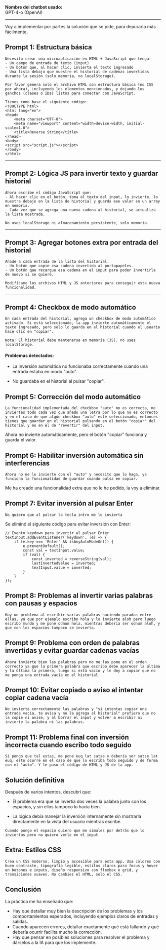 **Nombre del chatbot usado:**  
GPT-4-o (OpenAI)

---

Voy a implementar por partes la solución que se pide, para depurarla más fácilmente.

## Prompt 1: Estructura básica

```
Necesito crear una microaplicación en HTML + JavaScript que tenga:
- Un campo de entrada de texto (input)
- Un botón que, al hacer clic, invierta el texto ingresado
- Una lista debajo que muestre el historial de cadenas invertidas durante la sesión (solo memoria, no localStorage).

Por favor genera solo el archivo HTML con estructura básica (no CSS por ahora), incluyendo los elementos mencionados, y dejando los ganchos (clases o IDs) listos para conectar con JavaScript.

Tienes como base el siguiente código:
<!DOCTYPE html>
<html lang="en">
<head>
    <meta charset="UTF-8">
    <meta name="viewport" content="width=device-width, initial-scale=1.0">
    <title>Reverse String</title>    
</head>
<body>
<script src="script.js"></script>
</body>
</html>
```
---

## Prompt 2: Lógica JS para invertir texto y guardar historial

```
Ahora escribe el código JavaScript que:
- Al hacer clic en el botón, toma el texto del input, lo invierte, lo muestra debajo en la lista de historial y guarda ese valor en un array en memoria.
- Cada vez que se agrega una nueva cadena al historial, se actualiza la lista mostrada.

No uses localStorage ni almacenamiento persistente, solo memoria.
```
---

## Prompt 3: Agregar botones extra por entrada del historial

```
Añade a cada entrada de la lista del historial:
- Un botón que copie esa cadena invertida al portapapeles.
- Un botón que recargue esa cadena en el input para poder invertirla de nuevo si se quiere.

Modifícame los archivos HTML y JS anteriores para conseguir esta nueva funcionalidad.
```

---
## Prompt 4: Checkbox de modo automático
```
En cada entrada del historial, agrega un checkbox de modo automático activado. Si está seleccionado, la app invierte automáticamente el texto ingresado, pero solo lo guarda en el historial cuando el usuario hace clic en "copiar".

Nota: El historial debe mantenerse en memoria (JS), no uses localStorage.
```

#### Problemas detectados:

- La inversión automática no funcionaba correctamente cuando una entrada estaba en modo "auto".

- No guardaba en el historial al pulsar "copiar".


## Prompt 5: Corrección del modo automático
```
La funcionalidad implementada del checkbox "auto" no es correcta, me inviertes todo cada vez que añado una letra por lo que no es correcto y en el caso de que algún checkbox "auto" esté seleccionado, entonces tienes que guardar en el historial pulsando en el botón "copiar" del historial y no en el de "revertir" del input.
```

Ahora no invierte automáticamente, pero el botón "copiar" funciona y guarda el valor.

## Prompt 6: Habilitar inversión automática sin interferencias
```
Ahora no me lo invierte con el "auto" y necesito que lo haga, ya funciona la funcionalidad de guardar cuando pulsa en copiar.
```

Me ha creado una funcionalidad extra que no le he pedido, la voy a eliminar.

## Prompt 7: Evitar inversión al pulsar Enter
```
No quiero que al pulsar la tecla intro me lo invierta
```

Se eliminó el siguiente código para evitar inversión con Enter:

```
// Evento keydown para invertir al pulsar Enter
textInput.addEventListener('keydown', (e) => {
    if (e.key === 'Enter' && isAnyAutoModeOn()) {
        e.preventDefault();
        const val = textInput.value;
        if (val) {
            const inverted = reverseString(val);
            lastInvertedValue = inverted;
            textInput.value = inverted;
        }
    }
});
```

## Prompt 8: Problemas al invertir varias palabras con pausas y espacios
```
Hay un problema al escribir varias palabras haciendo paradas entre ellas, ya que por ejemplo escribo hola y lo invierte aloh pero luego escribo mundo y me pone odnum hola, mientras debería ser odnum aloh, y que con los espacios tampoco se invierta.
```

## Prompt 9: Problema con orden de palabras invertidas y evitar guardar cadenas vacías
```
Ahora invierte bien las palabras pero no me las pone en el orden correcto ya que la primera palabra que escribo debe aparecer la última y la última la primera, luego si está vacío y le doy a copiar que no me ponga una entrada vacía en el historial
```

## Prompt 10: Evitar copiado o aviso al intentar copiar cadena vacía
```
No invierte correctamente las palabras y "si intentas copiar una entrada vacía, te avisa y no la agrega al historial" prefiero que no la copie ni avise, y al borrar el input y volver a escribir ni invierte la palabra ni las palabras.
```

## Prompt 11: Problema final con inversión incorrecta cuando escribo todo seguido
```
Si pongo que tal estas, me pone euq lat satse y debería ser satse lat euq, esto ocurre en el caso de que lo escriba todo seguido y de forma con el "auto". Y le paso el código de HTML y JS de la app.
```

## Solución definitiva
Después de varios intentos, descubrí que:

- El problema era que se invertía dos veces la palabra junto con los espacios, y sin ellos tampoco lo hacía bien.

- La lógica debía manejar la inversión internamente sin mostrarla directamente en la vista del usuario mientras escribe.

```
Cuando pongo el espacio quiero que me simules por detrás que lo inviertas pero no quiero verlo en el input
```

## Extra: Estilos CSS
```
Crea un CSS moderno, limpio y accesible para esta app. Usa colores con buen contraste, tipografía legible, estilos claros para focus y hover en botones e inputs, diseño responsivo con flexbox o grid, y transiciones suaves. No cambies el HTML, solo el CSS.
```

## Conclusión
La práctica me ha enseñado que:
- Hay que detallar muy bien la descripción de los problemas y los comportamientos esperados, incluyendo ejemplos claros de entradas y salidas.
- Cuando aparecen errores, detallar exactamente qué está fallando y qué debería ocurrir facilita mucho la corrección.
- Hay que pensar en posibles soluciones para resolver el problema y dárselos a la IA para que los implemente.